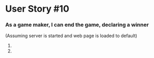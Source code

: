 # User Story #10
### As a game maker, I can end the game, declaring a winner

(Assuming server is started and web page is loaded to default)

1. 
2. 
